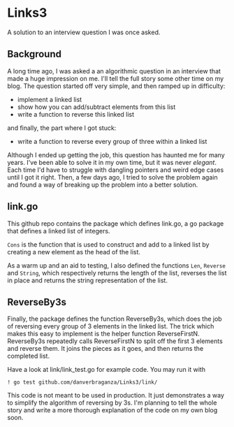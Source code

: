 # Links3
A solution to an interview question I was once asked.

## Background

A long time ago, I was asked a an algorithmic question in an interview that made
a huge impression on me. I'll tell the full story some other time on my blog.
The question started off very simple, and then ramped up in difficulty:

* implement a linked list
* show how you can add/subtract elements from this list
* write a function to reverse this linked list

and finally, the part where I got stuck:

* write a function to reverse every group of three within a linked list

Although I ended up getting the job, this question has haunted me for many
years. I've been able to solve it in my own time, but it was never _elegant_.
Each time I'd have to struggle with dangling pointers and weird edge cases until
I got it right. Then, a few days ago, I tried to solve the problem again and
found a way of breaking up the problem into a better solution.

## link.go

This github repo contains the package which defines link.go, a go package that
defines a linked list of integers.

`Cons` is the function that is used to construct and add to a linked list by
creating a new element as the head of the list.

As a warm up and an aid to testing, I also defined the functions `Len`, `Reverse`
and `String`, which respectively returns the length of the list, reverses the list
in place and returns the string representation of the list.

## ReverseBy3s

Finally, the package defines the function ReverseBy3s, which does the job of
reversing every group of 3 elements in the linked list. The trick which makes
this easy to implement is the helper function ReverseFirstN. ReverseBy3s
repeatedly calls ReverseFirstN to split off the first 3 elements and reverse
them. It joins the pieces as it goes, and then returns the completed list.

Have a look at link/link_test.go for example code. You may run it with

```
! go test github.com/danverbraganza/Links3/link/
```

This code is not meant to be used in production. It just demonstrates a way to
simplify the algorithm of reversing by 3s. I'm planning to tell the whole story
and write a more thorough explanation of the code on my own blog soon.